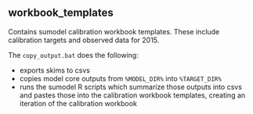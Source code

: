 
## workbook_templates

Contains sumodel calibration workbook templates.  These include calibration targets and observed data for 2015.


The `copy_output.bat` does the following:

* exports skims to csvs
* copies model core outputs from `%MODEL_DIR%` into `%TARGET_DIR%`
* runs the sumodel R scripts which summarize those outputs into csvs and pastes those into the calibration workbook templates, creating an iteration of the calibration workbook
